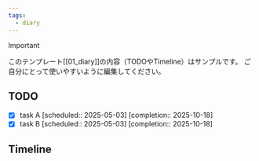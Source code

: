 ```yaml
---
tags:
  - diary
---
```

> [!IMPORTANT]
> このテンプレート[[01_diary]]の内容（TODOやTimeline）はサンプルです。
> ご自分にとって使いやすいように編集してください。

## TODO

- [x] task A   [scheduled:: 2025-05-03]  [completion:: 2025-10-18]
- [x] task B   [scheduled:: 2025-05-03]  [completion:: 2025-10-18]

## Timeline
